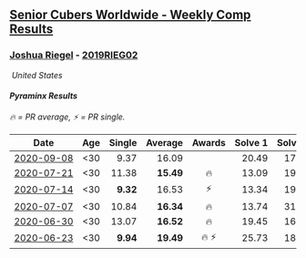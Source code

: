 <style>table {white-space: nowrap;}</style>
<link rel="stylesheet" type="text/css" href="/scw-comp/css/flags.css" />

## [Senior Cubers Worldwide - Weekly Comp Results](/scw-comp/results/)
### [Joshua Riegel](README.md) - [2019RIEG02](https://www.worldcubeassociation.org/persons/2019RIEG02?event=pyram)

<i class="flag flag-US" />&nbsp;United States

#### Pyraminx Results

<span style="white-space: nowrap;">🔥 = PR average</span>, <span style="white-space: nowrap;">⚡ = PR single</span>.

| Date | Age | Single | Average | Awards | Solve 1 | Solve 2 | Solve 3 | Solve 4 | Solve 5 | Video |
| :--: | :--: | --: | --: | :--: | --: | --: | --: | --: | --: | :-- |
| [2020-09-08](../../results/2020-09-08/pyram.md) | <30 | 9.37 | 16.09 |  | 20.49 | 17.14 | 15.67 | 9.37 | 15.46 | [Desktop](https://www.facebook.com/events/1438001453064843/permalink/1443745992490389) / [Mobile](https://m.facebook.com/events/1438001453064843?view=permalink&id=1443745992490389) |
| [2020-07-21](../../results/2020-07-21/pyram.md) | <30 | 11.38 | **15.49** | 🔥 | 13.09 | 19.62 | 17.76 | 11.38 | 15.61 | [Desktop](https://www.facebook.com/events/560843031255896/permalink/564304057576460) / [Mobile](https://m.facebook.com/events/560843031255896?view=permalink&id=564304057576460) |
| [2020-07-14](../../results/2020-07-14/pyram.md) | <30 | **9.32** | 16.53 | ⚡ | 13.34 | 19.47 | 20.28 | 16.78 | **9.32** | [Desktop](https://www.facebook.com/events/413064016333950/permalink/415995252707493) / [Mobile](https://m.facebook.com/events/413064016333950?view=permalink&id=415995252707493) |
| [2020-07-07](../../results/2020-07-07/pyram.md) | <30 | 10.84 | **16.34** | 🔥 | 13.74 | 31.59 | 10.84 | 16.77 | 18.51 | [Desktop](https://www.facebook.com/events/198255948253934/permalink/201571987922330) / [Mobile](https://m.facebook.com/events/198255948253934?view=permalink&id=201571987922330) |
| [2020-06-30](../../results/2020-06-30/pyram.md) | <30 | 13.07 | **16.52** | 🔥 | 19.45 | 16.54 | 13.07 | 24.53 | 13.58 | [Desktop](https://www.facebook.com/events/1716512181834525/permalink/1720012624817814) / [Mobile](https://m.facebook.com/events/1716512181834525?view=permalink&id=1720012624817814) |
| [2020-06-23](../../results/2020-06-23/pyram.md) | <30 | **9.94** | **19.49** | 🔥 ⚡ | 25.73 | 18.61 | 18.81 | 21.04 | **9.94** | [Desktop](https://www.facebook.com/events/1618516681636159/permalink/1623946524426508) / [Mobile](https://m.facebook.com/events/1618516681636159?view=permalink&id=1623946524426508) |


<!-- Global site tag (gtag.js) - Google Analytics -->
<script async src="https://www.googletagmanager.com/gtag/js?id=UA-86348435-3"></script>
<script>window.dataLayer = window.dataLayer || []; function gtag() {dataLayer.push(arguments);} gtag('js', new Date()); gtag('config', 'UA-86348435-3');</script>
